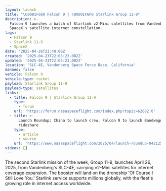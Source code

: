 ```yaml
---
layout: launch
title: "\U0001F680 Falcon 9 | \U0001F6F0 Starlink Group 11-9"
description: >-
  Falcon 9 launches a batch of Starlink v2-Mini satellites from Vandenberg for
  SpaceX's satellite internet constellation.
tags:
  - Falcon 9
  - Starlink 11-9
  - SpaceX
date: '2025-04-26T21:40:00Z'
created: '2025-04-23T22:05:23.082Z'
updated: '2025-04-23T22:05:23.082Z'
location: 'SLC-4E, Vandenberg Space Force Base, California'
manned: false
vehicle: Falcon 9
vehicle-type: rocket
payload: Starlink Group 11-9
payload-type: satellites
links:
  - title: Falcon 9 | Starlink Group 11-9
    type:
      - forum
    url: 'https://forum.nasaspaceflight.com/index.php?topic=62682.0'
  - title: >-
      Launch Roundup: China to launch crew, Falcon 9 to launch Bandwagon
      rideshare
    type:
      - article
      - source
    url: 'https://www.nasaspaceflight.com/2025/04/launch-roundup-042125/'
videos: []
---
```

The second Starlink mission of the week, Group 11-9, launches April 26, 2025, from Vandenberg's SLC-4E, carrying v2-Mini satellites for internet coverage expansion. The booster will land on the droneship 'Of Course I Still Love You.' Starlink service supports millions globally, with the fleet's growing role in internet access worldwide.

